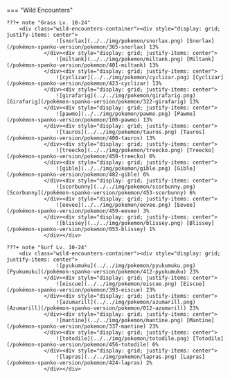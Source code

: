

=== "Wild Encounters"


	???+ note "Grass Lv. 10-24"
		<div class="wild-encounters-container"><div style="display: grid; justify-items: center">
                    ![snorlax](../../img/pokemon/snorlax.png) [Snorlax](/pokémon-spanko-version/pokemon/365-snorlax) 13%
                </div><div style="display: grid; justify-items: center">
                    ![miltank](../../img/pokemon/miltank.png) [Miltank](/pokémon-spanko-version/pokemon/401-miltank) 13%
                </div><div style="display: grid; justify-items: center">
                    ![cyclizar](../../img/pokemon/cyclizar.png) [Cyclizar](/pokémon-spanko-version/pokemon/423-cyclizar) 13%
                </div><div style="display: grid; justify-items: center">
                    ![girafarig](../../img/pokemon/girafarig.png) [Girafarig](/pokémon-spanko-version/pokemon/322-girafarig) 13%
                </div><div style="display: grid; justify-items: center">
                    ![pawmo](../../img/pokemon/pawmo.png) [Pawmo](/pokémon-spanko-version/pokemon/100-pawmo) 13%
                </div><div style="display: grid; justify-items: center">
                    ![tauros](../../img/pokemon/tauros.png) [Tauros](/pokémon-spanko-version/pokemon/400-tauros) 13%
                </div><div style="display: grid; justify-items: center">
                    ![treecko](../../img/pokemon/treecko.png) [Treecko](/pokémon-spanko-version/pokemon/450-treecko) 6%
                </div><div style="display: grid; justify-items: center">
                    ![gible](../../img/pokemon/gible.png) [Gible](/pokémon-spanko-version/pokemon/482-gible) 6%
                </div><div style="display: grid; justify-items: center">
                    ![scorbunny](../../img/pokemon/scorbunny.png) [Scorbunny](/pokémon-spanko-version/pokemon/453-scorbunny) 6%
                </div><div style="display: grid; justify-items: center">
                    ![eevee](../../img/pokemon/eevee.png) [Eevee](/pokémon-spanko-version/pokemon/459-eevee) 3%
                </div><div style="display: grid; justify-items: center">
                    ![blissey](../../img/pokemon/blissey.png) [Blissey](/pokémon-spanko-version/pokemon/053-blissey) 1%
                </div></div>

	???+ note "Surf Lv. 10-24"
		<div class="wild-encounters-container"><div style="display: grid; justify-items: center">
                    ![pyukumuku](../../img/pokemon/pyukumuku.png) [Pyukumuku](/pokémon-spanko-version/pokemon/412-pyukumuku) 23%
                </div><div style="display: grid; justify-items: center">
                    ![eiscue](../../img/pokemon/eiscue.png) [Eiscue](/pokémon-spanko-version/pokemon/393-eiscue) 23%
                </div><div style="display: grid; justify-items: center">
                    ![azumarill](../../img/pokemon/azumarill.png) [Azumarill](/pokémon-spanko-version/pokemon/012-azumarill) 23%
                </div><div style="display: grid; justify-items: center">
                    ![mantine](../../img/pokemon/mantine.png) [Mantine](/pokémon-spanko-version/pokemon/337-mantine) 23%
                </div><div style="display: grid; justify-items: center">
                    ![totodile](../../img/pokemon/totodile.png) [Totodile](/pokémon-spanko-version/pokemon/456-totodile) 6%
                </div><div style="display: grid; justify-items: center">
                    ![lapras](../../img/pokemon/lapras.png) [Lapras](/pokémon-spanko-version/pokemon/424-lapras) 2%
                </div></div>



